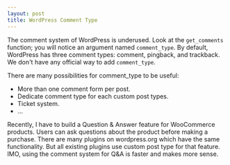 ```yaml
---
layout: post
title: WordPress Comment Type
---
```


The comment system of WordPress is underused. Look at the `get_comments` function; you will notice an argument named `comment_type`. By default, WordPress has three comment types: comment, pingback, and trackback. We don't have any official way to add `comment_type`.

There are many possibilities for comment_type to be useful:
- More than one comment form per post.
- Dedicate comment type for each custom post types.
- Ticket system.
- ...

Recently, I have to build a Question & Answer feature for WooCommerce products. Users can ask questions about the product before making a purchase. There are many plugins on wordpress.org which have the same functionality. But all existing plugins use custom post type for that feature. IMO, using the comment system for Q&A is faster and makes more sense.
